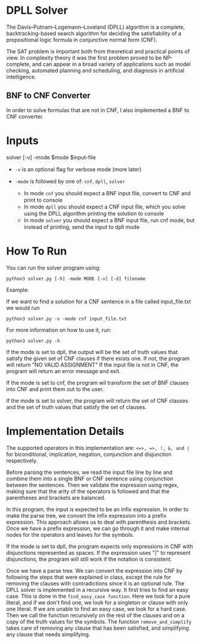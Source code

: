# DPLL Solver

The Davis–Putnam–Logemann–Loveland (DPLL) algorithm is a complete, backtracking-based search algorithm for deciding the satisfiability of a propositional logic formula in conjunctive normal form (CNF). 

The SAT problem is important both from theoretical and practical points of view. In complexity theory it was the first problem proved to be NP-complete, and can appear in a broad variety of applications such as model checking, automated planning and scheduling, and diagnosis in artificial intelligence.

## BNF to CNF Converter

In order to solve formulas that are not in CNF, I also implemented a BNF to CNF converter.

# Inputs

solver [-v] -mode $mode $input-file

* `-v` is an optional ﬂag for verbose mode (more later)

* `-mode` is followed by one of: `cnf`, `dpll`, `solver`
  - In mode `cnf` you should expect a BNF input ﬁle, convert to CNF and print to console 
  - In mode `dpll` you should expect a CNF input ﬁle, which you solve using the DPLL algorithm printing the solution to console 
  - In mode `solver` you should expect a BNF input ﬁle, run cnf mode, but instead of printing, send the input to dpll mode
# How To Run

You can run the solver program using:

```
python3 solver.py [-h] -mode MODE [-v] [-d] filename
```

Example:

If we want to find a solution for a CNF sentence in a file called 
input_file.txt we would run

```
python3 solver.py -v -mode cnf input_file.txt
```

For more information on how to use it, run: 
``` 
python3 solver.py -h
```

If the mode is set to dpll, the output will be the set of truth 
values that satisfy the given set of CNF clauses if there exists one. If not, 
the program will return "NO VALID ASSIGNMENT"
If the input file is not in CNF, the program will return an error message and exit. 

If the mode is set to cnf, the program wil transform the set of BNF clauses into 
CNF and print them out to the user. 

If the mode is set to solver, the program will return the set of CNF clauses and 
the set of truth values that satisfy the set of clauses. 

# Implementation Details
The supported operators in this implementation are: `<=>, =>, !, &, and |` 
for biconditional, implication, negation, conjunction and disjunction respectively.

Before parsing the sentences, we read the input file line by line 
and combine them into a single BNF or CNF sentence using conjunction between 
the sentences. Then we validate the expression using regex, making sure that the arity 
of the operators is followed and that the parentheses and brackets are balanced. 

In this program, the input is expected to be an infix expression. In order
to make the parse tree, we convert the infix expression into a prefix
expression. This approach allows us to deal with parenthesis and brackets. 
Once we have a prefix expression, we can go through it and make internal nodes 
for the operators and leaves for the symbols. 

If the mode is set to dpll, the program expects only expressions in CNF with disjunctions 
represented as spaces. If the expression uses "|" to represent disjunctions, the program 
will still work if the notation is consistent.

Once we have a parse tree. We can convert the expression into CNF by following the steps 
that were explained in class, except the rule for removing the clauses with contradictions 
since it is an optional rule. The DPLL solver is implemented in a recursive way. It first 
tries to find an easy case. This is done in the `find_easy_case function`. Here we look for 
a pure literal, and if we don't find one, we look for a singleton or clause with only one 
literal. If we are unable to find an easy case, we look for a hard case. Then we call the 
function recursively on the rest of the clauses and on a copy of the truth values for the
symbols. The function `remove_and_simplify` takes care of removing any clause that has been 
satisfied, and simplifying any clause that needs simplifying. 

